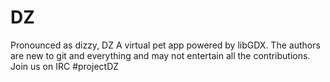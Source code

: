 # DZ 
Pronounced as dizzy, DZ A virtual pet app powered by libGDX.
The authors are new to git and everything and may not entertain all the contributions.
Join us on IRC #projectDZ
